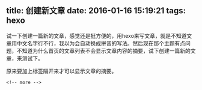 title: 创建新文章
date: 2016-01-16 15:19:21
tags: hexo
---
试一下创建一篇新的文章，感觉还是挺方便的，用hexo来写文章，就是不知道文章用中文名字行不行，我以为会自动换成拼音的写法。然后现在那个主题有点问题，不知道为什么首页的文章列表不会显示文章内容的摘要，试下创建一篇新的文章，来测试下。

<!-- more --> 

原来要加上标签隔开来才可以显示文章的摘要。

````
<!-- more -->
````

